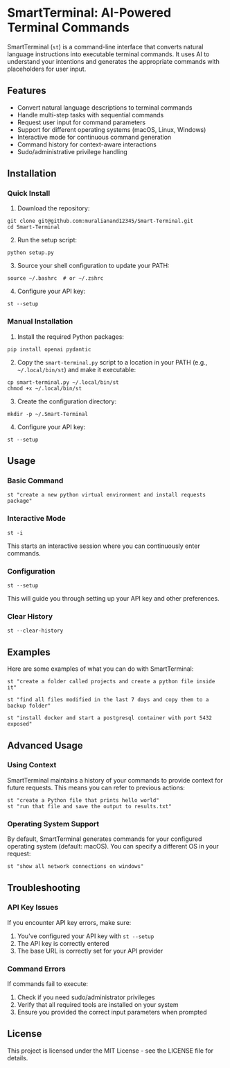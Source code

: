 # SmartTerminal: AI-Powered Terminal Commands

SmartTerminal (`st`) is a command-line interface that converts natural language instructions into executable terminal commands. It uses AI to understand your intentions and generates the appropriate commands with placeholders for user input.

## Features

- Convert natural language descriptions to terminal commands
- Handle multi-step tasks with sequential commands
- Request user input for command parameters
- Support for different operating systems (macOS, Linux, Windows)
- Interactive mode for continuous command generation
- Command history for context-aware interactions
- Sudo/administrative privilege handling

## Installation

### Quick Install

1. Download the repository:
```
git clone git@github.com:muralianand12345/Smart-Terminal.git
cd Smart-Terminal
```

2. Run the setup script:
```
python setup.py
```

3. Source your shell configuration to update your PATH:
```
source ~/.bashrc  # or ~/.zshrc
```

4. Configure your API key:
```
st --setup
```

### Manual Installation

1. Install the required Python packages:
```
pip install openai pydantic
```

2. Copy the `smart-terminal.py` script to a location in your PATH (e.g., `~/.local/bin/st`) and make it executable:
```
cp smart-terminal.py ~/.local/bin/st
chmod +x ~/.local/bin/st
```

3. Create the configuration directory:
```
mkdir -p ~/.Smart-Terminal
```

4. Configure your API key:
```
st --setup
```

## Usage

### Basic Command

```
st "create a new python virtual environment and install requests package"
```

### Interactive Mode

```
st -i
```

This starts an interactive session where you can continuously enter commands.

### Configuration

```
st --setup
```

This will guide you through setting up your API key and other preferences.

### Clear History

```
st --clear-history
```

## Examples

Here are some examples of what you can do with SmartTerminal:

```
st "create a folder called projects and create a python file inside it"
```

```
st "find all files modified in the last 7 days and copy them to a backup folder"
```

```
st "install docker and start a postgresql container with port 5432 exposed"
```

## Advanced Usage

### Using Context

SmartTerminal maintains a history of your commands to provide context for future requests. This means you can refer to previous actions:

```
st "create a Python file that prints hello world"
st "run that file and save the output to results.txt"
```

### Operating System Support

By default, SmartTerminal generates commands for your configured operating system (default: macOS). You can specify a different OS in your request:

```
st "show all network connections on windows"
```

## Troubleshooting

### API Key Issues

If you encounter API key errors, make sure:
1. You've configured your API key with `st --setup`
2. The API key is correctly entered
3. The base URL is correctly set for your API provider

### Command Errors

If commands fail to execute:
1. Check if you need sudo/administrator privileges
2. Verify that all required tools are installed on your system
3. Ensure you provided the correct input parameters when prompted

## License

This project is licensed under the MIT License - see the LICENSE file for details.